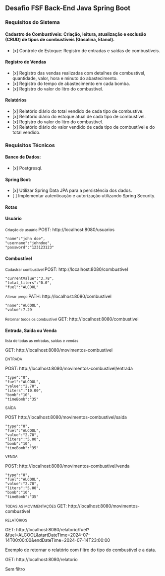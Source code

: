 <h2>Desafio FSF Back-End Java Spring Boot</h2>

<h3> Requisitos do Sistema  </h3>

<h4> Cadastro de Combustíveis: Criação, leitura, atualização e exclusão (CRUD) de tipos de combustíveis (Gasolina, Etanol).
 </h4> 
<ul>
   <li> [x] Controle de Estoque: Registro de entradas e saídas de combustíveis.</li>
</ul>

<h4> Registro de Vendas</h4>

<ul>
    <li> [x] Registro das vendas realizadas com detalhes de combustível, quantidade, valor, hora e minuto do abastecimento. </li>
    <li> [x] Registro do tempo de abastecimento em cada bomba.</li>
    <li> [x] Registro do valor do litro do combustível.</li>

</ul>

<h4> Relatórios</h4>

<ul>
    <li> [x] Relatório diário do total vendido de cada tipo de combustíve.</li>
    <li> [x] Relatório diário do estoque atual de cada tipo de combustível.</li>
    <li> [x] Registro do valor do litro do combustível.</li>
    <li> [x] Relatório diário do valor vendido de cada tipo de combustível e do total vendido. </li>

</ul>

<h3>  Requisitos Técnicos  </h3>

<h4>Banco de Dados:</h4>

<ul>
<li>[x] Postgresql.</li>
</ul>

<h4>Spring Boot:</h4>

<ul>
<li>[x] Utilizar Spring Data JPA para a persistência dos dados.</li>
<li>[ ] Implementar autenticação e autorização utilizando Spring Security.</li>
</ul>

<h4> Rotas </h4>

<h4> Usuário </h4>

<small>Criação de usuário </small>
POST: http://localhost:8080/usuarios

    "name":"john doe",
    "username":"johndoe",
    "password":"123123123"

<h4> Combustível </h4>

<small>Cadastrar combustível </small>
POST: http://localhost:8080/combustivel

    "currentValue":"3.78",
    "total_liters":"0.0",
    "fuel":"ALCOOL"

<small>Alterar preço </small>
PATH: http://localhost:8080/combustivel

    "name":"ALCOOL",
    "value":7.29

<small>Retornar todos os combustível </small>
GET: http://localhost:8080/combustivel

<h4> Entrada, Saída ou Venda </h4>

<small> lista de todas as entradas, saídas e vendas </small>

GET: http://localhost:8080/movimentos-combustivel

<small> ENTRADA </small>

POST: http://localhost:8080/movimentos-combustivel/entrada

    "type":"0",
    "fuel":"ALCOOL",
    "value":"2.78",
    "liters":"10.00",
    "bomb":"10",
    "timeBomb":"35"

<small> SAÍDA </small>

POST http://localhost:8080/movimentos-combustivel/saida

    "type":"0",
    "fuel":"ALCOOL",
    "value":"2.78",
    "liters":"5.00",
    "bomb":"10",
    "timeBomb":"35"

<small> VENDA </small>

POST: http://localhost:8080/movimentos-combustivel/venda

    "type":"0",
    "fuel":"ALCOOL",
    "value":"2.78",
    "liters":"5.00",
    "bomb":"10",
    "timeBomb":"35"

<small> TODAS AS MOVIMENTAÇÕES </small>
GET: http://localhost:8080/movimentos-combustivel

<small> RELATÓRIOS </small>

GET: http://localhost:8080/relatorio/fuel?&fuel=ALCOOL&startDateTime=2024-07-14T00:00:00&endDateTime=2024-07-14T23:00:00

<p> Exemplo de retornar o relatório com filtro do tipo do combustível e a data. </p>

GET: http://localhost:8080/relatorio

<p> Sem filtro </p>
